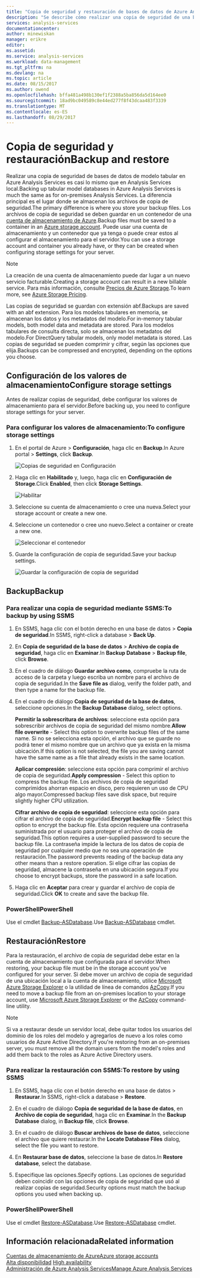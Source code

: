 ```yaml
---
title: "Copia de seguridad y restauración de bases de datos de Azure Analysis Services | Microsoft Docs"
description: "Se describe cómo realizar una copia de seguridad de una base de datos de Azure Analysis Services y restaurarla."
services: analysis-services
documentationcenter: 
author: minewiskan
manager: erikre
editor: 
ms.assetid: 
ms.service: analysis-services
ms.workload: data-management
ms.tgt_pltfrm: na
ms.devlang: na
ms.topic: article
ms.date: 08/15/2017
ms.author: owend
ms.openlocfilehash: bffa481a498b130ef1f2388a5ba856da5d164ee0
ms.sourcegitcommit: 18ad9bc049589c8e44ed277f8f43dcaa483f3339
ms.translationtype: MT
ms.contentlocale: es-ES
ms.lasthandoff: 08/29/2017
---
```

# <a name="backup-and-restore"></a><span data-ttu-id="63e9d-103">Copia de seguridad y restauración</span><span class="sxs-lookup"><span data-stu-id="63e9d-103">Backup and restore</span></span>

<span data-ttu-id="63e9d-104">Realizar una copia de seguridad de bases de datos de modelo tabular en Azure Analysis Services es casi lo mismo que en Analysis Services local.</span><span class="sxs-lookup"><span data-stu-id="63e9d-104">Backing up tabular model databases in Azure Analysis Services is much the same as for on-premises Analysis Services.</span></span> <span data-ttu-id="63e9d-105">La diferencia principal es el lugar donde se almacenan los archivos de copia de seguridad.</span><span class="sxs-lookup"><span data-stu-id="63e9d-105">The primary difference is where you store your backup files.</span></span> <span data-ttu-id="63e9d-106">Los archivos de copia de seguridad se deben guardar en un contenedor de una [cuenta de almacenamiento de Azure](../storage/common/storage-create-storage-account.md).</span><span class="sxs-lookup"><span data-stu-id="63e9d-106">Backup files must be saved to a container in an [Azure storage account](../storage/common/storage-create-storage-account.md).</span></span> <span data-ttu-id="63e9d-107">Puede usar una cuenta de almacenamiento y un contenedor que ya tenga o puede crear estos al configurar el almacenamiento para el servidor.</span><span class="sxs-lookup"><span data-stu-id="63e9d-107">You can use a storage account and container you already have, or they can be created when configuring storage settings for your server.</span></span>

> [!NOTE]
> <span data-ttu-id="63e9d-108">La creación de una cuenta de almacenamiento puede dar lugar a un nuevo servicio facturable.</span><span class="sxs-lookup"><span data-stu-id="63e9d-108">Creating a storage account can result in a new billable service.</span></span> <span data-ttu-id="63e9d-109">Para más información, consulte [Precios de Azure Storage](https://azure.microsoft.com/pricing/details/storage/blobs/).</span><span class="sxs-lookup"><span data-stu-id="63e9d-109">To learn more, see [Azure Storage Pricing](https://azure.microsoft.com/pricing/details/storage/blobs/).</span></span>
> 
> 

<span data-ttu-id="63e9d-110">Las copias de seguridad se guardan con extensión abf.</span><span class="sxs-lookup"><span data-stu-id="63e9d-110">Backups are saved with an abf extension.</span></span> <span data-ttu-id="63e9d-111">Para los modelos tabulares en memoria, se almacenan los datos y los metadatos del modelo.</span><span class="sxs-lookup"><span data-stu-id="63e9d-111">For in-memory tabular models, both model data and metadata are stored.</span></span> <span data-ttu-id="63e9d-112">Para los modelos tabulares de consulta directa, solo se almacenan los metadatos del modelo.</span><span class="sxs-lookup"><span data-stu-id="63e9d-112">For DirectQuery tabular models, only model metadata is stored.</span></span> <span data-ttu-id="63e9d-113">Las copias de seguridad se pueden comprimir y cifrar, según las opciones que elija.</span><span class="sxs-lookup"><span data-stu-id="63e9d-113">Backups can be compressed and encrypted, depending on the options you choose.</span></span> 



## <a name="configure-storage-settings"></a><span data-ttu-id="63e9d-114">Configuración de los valores de almacenamiento</span><span class="sxs-lookup"><span data-stu-id="63e9d-114">Configure storage settings</span></span>
<span data-ttu-id="63e9d-115">Antes de realizar copias de seguridad, debe configurar los valores de almacenamiento para el servidor.</span><span class="sxs-lookup"><span data-stu-id="63e9d-115">Before backing up, you need to configure storage settings for your server.</span></span>


### <a name="to-configure-storage-settings"></a><span data-ttu-id="63e9d-116">Para configurar los valores de almacenamiento:</span><span class="sxs-lookup"><span data-stu-id="63e9d-116">To configure storage settings</span></span>
1.  <span data-ttu-id="63e9d-117">En el portal de Azure > **Configuración**, haga clic en **Backup**.</span><span class="sxs-lookup"><span data-stu-id="63e9d-117">In Azure portal > **Settings**, click **Backup**.</span></span>

    ![Copias de seguridad en Configuración](./media/analysis-services-backup/aas-backup-backups.png)

2.  <span data-ttu-id="63e9d-119">Haga clic en **Habilitado** y, luego, haga clic en **Configuración de Storage**.</span><span class="sxs-lookup"><span data-stu-id="63e9d-119">Click **Enabled**, then click **Storage Settings**.</span></span>

    ![Habilitar](./media/analysis-services-backup/aas-backup-enable.png)

3. <span data-ttu-id="63e9d-121">Seleccione su cuenta de almacenamiento o cree una nueva.</span><span class="sxs-lookup"><span data-stu-id="63e9d-121">Select your storage account or create a new one.</span></span>

4. <span data-ttu-id="63e9d-122">Seleccione un contenedor o cree uno nuevo.</span><span class="sxs-lookup"><span data-stu-id="63e9d-122">Select a container or create a new one.</span></span>

    ![Seleccionar el contenedor](./media/analysis-services-backup/aas-backup-container.png)

5. <span data-ttu-id="63e9d-124">Guarde la configuración de copia de seguridad.</span><span class="sxs-lookup"><span data-stu-id="63e9d-124">Save your backup settings.</span></span>

    ![Guardar la configuración de copia de seguridad](./media/analysis-services-backup/aas-backup-save.png)

## <a name="backup"></a><span data-ttu-id="63e9d-126">Backup</span><span class="sxs-lookup"><span data-stu-id="63e9d-126">Backup</span></span>

### <a name="to-backup-by-using-ssms"></a><span data-ttu-id="63e9d-127">Para realizar una copia de seguridad mediante SSMS:</span><span class="sxs-lookup"><span data-stu-id="63e9d-127">To backup by using SSMS</span></span>

1. <span data-ttu-id="63e9d-128">En SSMS, haga clic con el botón derecho en una base de datos > **Copia de seguridad**.</span><span class="sxs-lookup"><span data-stu-id="63e9d-128">In SSMS, right-click a database > **Back Up**.</span></span>

2. <span data-ttu-id="63e9d-129">En **Copia de seguridad de la base de datos** > **Archivo de copia de seguridad**, haga clic en **Examinar**.</span><span class="sxs-lookup"><span data-stu-id="63e9d-129">In **Backup Database** > **Backup file**, click **Browse**.</span></span>

3. <span data-ttu-id="63e9d-130">En el cuadro de diálogo **Guardar archivo como**, compruebe la ruta de acceso de la carpeta y luego escriba un nombre para el archivo de copia de seguridad.</span><span class="sxs-lookup"><span data-stu-id="63e9d-130">In the **Save file as** dialog, verify the folder path, and then type a name for the backup file.</span></span> 

4. <span data-ttu-id="63e9d-131">En el cuadro de diálogo **Copia de seguridad de la base de datos**, seleccione opciones.</span><span class="sxs-lookup"><span data-stu-id="63e9d-131">In the **Backup Database** dialog, select options.</span></span>

    <span data-ttu-id="63e9d-132">**Permitir la sobrescritura de archivos**: seleccione esta opción para sobrescribir archivos de copia de seguridad del mismo nombre.</span><span class="sxs-lookup"><span data-stu-id="63e9d-132">**Allow file overwrite** - Select this option to overwrite backup files of the same name.</span></span> <span data-ttu-id="63e9d-133">Si no se selecciona esta opción, el archivo que se guarde no podrá tener el mismo nombre que un archivo que ya exista en la misma ubicación.</span><span class="sxs-lookup"><span data-stu-id="63e9d-133">If this option is not selected, the file you are saving cannot have the same name as a file that already exists in the same location.</span></span>

    <span data-ttu-id="63e9d-134">**Aplicar compresión**: seleccione esta opción para comprimir el archivo de copia de seguridad.</span><span class="sxs-lookup"><span data-stu-id="63e9d-134">**Apply compression** - Select this option to compress the backup file.</span></span> <span data-ttu-id="63e9d-135">Los archivos de copia de seguridad comprimidos ahorran espacio en disco, pero requieren un uso de CPU algo mayor.</span><span class="sxs-lookup"><span data-stu-id="63e9d-135">Compressed backup files save disk space, but require slightly higher CPU utilization.</span></span> 

    <span data-ttu-id="63e9d-136">**Cifrar archivo de copia de seguridad**: seleccione esta opción para cifrar el archivo de copia de seguridad.</span><span class="sxs-lookup"><span data-stu-id="63e9d-136">**Encrypt backup file** - Select this option to encrypt the backup file.</span></span> <span data-ttu-id="63e9d-137">Esta opción requiere una contraseña suministrada por el usuario para proteger el archivo de copia de seguridad.</span><span class="sxs-lookup"><span data-stu-id="63e9d-137">This option requires a user-supplied password to secure the backup file.</span></span> <span data-ttu-id="63e9d-138">La contraseña impide la lectura de los datos de copia de seguridad por cualquier medio que no sea una operación de restauración.</span><span class="sxs-lookup"><span data-stu-id="63e9d-138">The password prevents reading of the backup data any other means than a restore operation.</span></span> <span data-ttu-id="63e9d-139">Si elige cifrar las copias de seguridad, almacene la contraseña en una ubicación segura.</span><span class="sxs-lookup"><span data-stu-id="63e9d-139">If you choose to encrypt backups, store the password in a safe location.</span></span>

5. <span data-ttu-id="63e9d-140">Haga clic en **Aceptar** para crear y guardar el archivo de copia de seguridad.</span><span class="sxs-lookup"><span data-stu-id="63e9d-140">Click **OK** to create and save the backup file.</span></span>


### <a name="powershell"></a><span data-ttu-id="63e9d-141">PowerShell</span><span class="sxs-lookup"><span data-stu-id="63e9d-141">PowerShell</span></span>
<span data-ttu-id="63e9d-142">Use el cmdlet [Backup-ASDatabase](https://docs.microsoft.com/sql/analysis-services/powershell/backup-asdatabase-cmdlet).</span><span class="sxs-lookup"><span data-stu-id="63e9d-142">Use [Backup-ASDatabase](https://docs.microsoft.com/sql/analysis-services/powershell/backup-asdatabase-cmdlet) cmdlet.</span></span>

## <a name="restore"></a><span data-ttu-id="63e9d-143">Restauración</span><span class="sxs-lookup"><span data-stu-id="63e9d-143">Restore</span></span>
<span data-ttu-id="63e9d-144">Para la restauración, el archivo de copia de seguridad debe estar en la cuenta de almacenamiento que configurada para el servidor.</span><span class="sxs-lookup"><span data-stu-id="63e9d-144">When restoring, your backup file must be in the storage account you've configured for your server.</span></span> <span data-ttu-id="63e9d-145">Si debe mover un archivo de copia de seguridad de una ubicación local a la cuenta de almacenamiento, utilice [Microsoft Azure Storage Explorer](https://docs.microsoft.com/azure/vs-azure-tools-storage-manage-with-storage-explorer) o la utilidad de línea de comandos [AzCopy](../storage/common/storage-use-azcopy.md).</span><span class="sxs-lookup"><span data-stu-id="63e9d-145">If you need to move a backup file from an on-premises location to your storage account, use [Microsoft Azure Storage Explorer](https://docs.microsoft.com/azure/vs-azure-tools-storage-manage-with-storage-explorer) or the [AzCopy](../storage/common/storage-use-azcopy.md) command-line utility.</span></span> 



> [!NOTE]
> <span data-ttu-id="63e9d-146">Si va a restaurar desde un servidor local, debe quitar todos los usuarios del dominio de los roles del modelo y agregarlos de nuevo a los roles como usuarios de Azure Active Directory.</span><span class="sxs-lookup"><span data-stu-id="63e9d-146">If you're restoring from an on-premises server, you must remove all the domain users from the model's roles and add them back to the roles as Azure Active Directory users.</span></span>
> 
> 

### <a name="to-restore-by-using-ssms"></a><span data-ttu-id="63e9d-147">Para realizar la restauración con SSMS:</span><span class="sxs-lookup"><span data-stu-id="63e9d-147">To restore by using SSMS</span></span>

1. <span data-ttu-id="63e9d-148">En SSMS, haga clic con el botón derecho en una base de datos > **Restaurar**.</span><span class="sxs-lookup"><span data-stu-id="63e9d-148">In SSMS, right-click a database > **Restore**.</span></span>

2. <span data-ttu-id="63e9d-149">En el cuadro de diálogo **Copia de seguridad de la base de datos**, en **Archivo de copia de seguridad**, haga clic en **Examinar**.</span><span class="sxs-lookup"><span data-stu-id="63e9d-149">In the **Backup Database** dialog, in **Backup file**, click **Browse**.</span></span>

3. <span data-ttu-id="63e9d-150">En el cuadro de diálogo **Buscar archivos de base de datos**, seleccione el archivo que quiere restaurar.</span><span class="sxs-lookup"><span data-stu-id="63e9d-150">In the **Locate Database Files** dialog, select the file you want to restore.</span></span>

4. <span data-ttu-id="63e9d-151">En **Restaurar base de datos**, seleccione la base de datos.</span><span class="sxs-lookup"><span data-stu-id="63e9d-151">In **Restore database**, select the database.</span></span>

5. <span data-ttu-id="63e9d-152">Especifique las opciones.</span><span class="sxs-lookup"><span data-stu-id="63e9d-152">Specify options.</span></span> <span data-ttu-id="63e9d-153">Las opciones de seguridad deben coincidir con las opciones de copia de seguridad que usó al realizar copias de seguridad.</span><span class="sxs-lookup"><span data-stu-id="63e9d-153">Security options must match the backup options you used when backing up.</span></span>


### <a name="powershell"></a><span data-ttu-id="63e9d-154">PowerShell</span><span class="sxs-lookup"><span data-stu-id="63e9d-154">PowerShell</span></span>

<span data-ttu-id="63e9d-155">Use el cmdlet [Restore-ASDatabase](https://docs.microsoft.com/sql/analysis-services/powershell/restore-asdatabase-cmdlet).</span><span class="sxs-lookup"><span data-stu-id="63e9d-155">Use [Restore-ASDatabase](https://docs.microsoft.com/sql/analysis-services/powershell/restore-asdatabase-cmdlet) cmdlet.</span></span>


## <a name="related-information"></a><span data-ttu-id="63e9d-156">Información relacionada</span><span class="sxs-lookup"><span data-stu-id="63e9d-156">Related information</span></span>

[<span data-ttu-id="63e9d-157">Cuentas de almacenamiento de Azure</span><span class="sxs-lookup"><span data-stu-id="63e9d-157">Azure storage accounts</span></span>](../storage/common/storage-create-storage-account.md)  
<span data-ttu-id="63e9d-158">[Alta disponibilidad](analysis-services-bcdr.md)   </span><span class="sxs-lookup"><span data-stu-id="63e9d-158">[High availability](analysis-services-bcdr.md)   </span></span>  
[<span data-ttu-id="63e9d-159">Administración de Azure Analysis Services</span><span class="sxs-lookup"><span data-stu-id="63e9d-159">Manage Azure Analysis Services</span></span>](analysis-services-manage.md)
